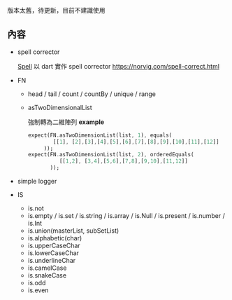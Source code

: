 版本太舊，待更新，目前不建識使用

## 內容
- spell corrector

  [Spell] 以 dart 實作 spell corrector https://norvig.com/spell-correct.html
- FN
    - head / tail / count / countBy / unique / range
    - asTwoDimensionalList

      強制轉為二維陣列
      __example__
      ```dart
      expect(FN.asTwoDimensionList(list, 1), equals(
              [[1], [2],[3],[4],[5],[6],[7],[8],[9],[10],[11],[12]]
           ));
      expect(FN.asTwoDimensionList(list, 2), orderedEquals(
                [[1,2], [3,4],[5,6],[7,8],[9,10],[11,12]]
             ));
      ```
- simple logger

- IS
    - is.not
    - is.empty / is.set / is.string / is.array / is.Null / is.present / is.number / is.Int
    - is.union(masterList, subSetList)
    - is.alphabetic(char)
    - is.upperCaseChar
    - is.lowerCaseChar
    - is.underlineChar
    - is.camelCase
    - is.snakeCase
    - is.odd
    - is.even

[Spell]:./lib/src/common.spell.dart